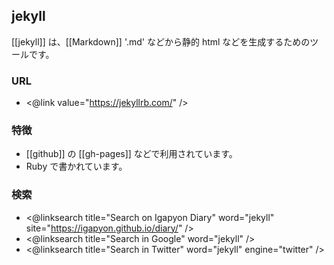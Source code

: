 ## jekyll

[[jekyll]] は、[[Markdown]] '.md' などから静的 html などを生成するためのツールです。

### URL

* <@link value="https://jekyllrb.com/" />

### 特徴

* [[github]] の [[gh-pages]] などで利用されています。
* Ruby で書かれています。

### 検索

* <@linksearch title="Search on Igapyon Diary" word="jekyll" site="https://igapyon.github.io/diary/" />
* <@linksearch title="Search in Google" word="jekyll" />
* <@linksearch title="Search in Twitter" word="jekyll" engine="twitter" />
